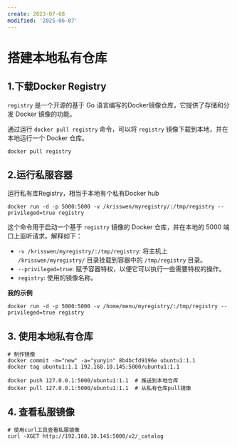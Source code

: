 ```yaml
---
create: 2023-07-08
modified: '2025-06-07'
---
```


# 搭建本地私有仓库

## 1.下载Docker Registry

`registry` 是一个开源的基于 Go 语言编写的Docker镜像仓库，它提供了存储和分发 Docker 镜像的功能。

通过运行 `docker pull registry` 命令，可以将 `registry` 镜像下载到本地，并在本地运行一个 Docker 仓库。

```shell
docker pull registry
```

## 2.运行私服容器

运行私有库Registry，相当于本地有个私有Docker hub

```shell
docker run -d -p 5000:5000 -v /krisswen/myregistry/:/tmp/registry --privileged=true registry
```

这个命令用于启动一个基于 `registry` 镜像的 Docker 仓库，并在本地的 5000 端口上监听请求。解释如下：

- `-v /krisswen/myregistry/:/tmp/registry`: 将主机上 `/krisswen/myregistry/` 目录挂载到容器中的 `/tmp/registry` 目录。
- `--privileged=true`: 赋予容器特权，以便它可以执行一些需要特权的操作。
- `registry`: 使用的镜像名称。

**我的示例**

```shell
docker run -d -p 5000:5000 -v /home/menu/myregistry/:/tmp/registry --privileged=true registry
```

## 3. 使用本地私有仓库

```shell
# 制作镜像
docker commit -m="new" -a="yunyin" 8b4bcfd9196e ubuntu1:1.1
docker tag ubuntu1:1.1 192.168.10.145:5000/ubuntu1:1.1

docker push 127.0.0.1:5000/ubuntu1:1.1	# 推送到本地仓库
docker pull 127.0.0.1:5000/ubuntu1:1.1	# 从私有仓库pull镜像
```

## 4. 查看私服镜像

```shell
# 使用curl工具查看私服镜像
curl -XGET http://192.168.10.145:5000/v2/_catalog
```